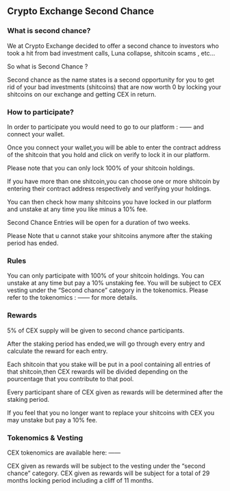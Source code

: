 ## Crypto Exchange Second Chance

### What is second chance?

We at Crypto Exchange decided to offer a second chance to investors who took a hit from bad investment calls, Luna collapse, shitcoin scams , etc…

So what is Second Chance ?

Second chance as the name states is a second opportunity for you to get rid of your bad investments (shitcoins) that are now worth 0 by locking your shitcoins on our exchange and getting CEX in return.


### How to participate?

In order to participate you would need to go to our platform : —— and connect your wallet.

Once you connect your wallet,you will be able to enter the contract address of the shitcoin that you hold and click on verify to lock it in our platform.

Please note that you can only lock 100% of your shitcoin holdings.

If you have more than one shitcoin,you can choose one or more shitcoin by entering their contract address respectively and verifying your holdings.

You can then check how many shitcoins you have locked in our platform and unstake at any time you like minus a 10% fee.

Second Chance Entries will be open for a duration of two weeks.

Please Note that u cannot stake your shitcoins anymore after the staking period has ended.


### Rules

You can only participate with 100% of your shitcoin holdings.
You can unstake at any time but pay a 10% unstaking fee.
You will be subject to CEX vesting under the “Second chance” category in the tokenomics. Please refer to the tokenomics : —— for more details.


### Rewards

5% of CEX supply will be given to second chance participants.

After the staking period has ended,we will go through every entry and calculate the reward for each entry.

Each shitcoin that you stake will be put in a pool containing all entries of that shitcoin,then CEX rewards will be divided depending on the pourcentage that you contribute to that pool.

Every participant share of CEX given as rewards will be determined after the staking period.

If you feel that you no longer want to replace your shitcoins with CEX you may unstake but pay a 10% fee.



### Tokenomics & Vesting

CEX tokenomics are available here: ——

CEX given as rewards will be subject to the vesting under the “second chance” category.
CEX given as rewards will be subject for a total of 29 months locking period including a cliff of 11 months.
